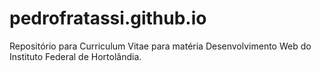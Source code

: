 # pedrofratassi.github.io
Repositório para Curriculum Vitae para matéria Desenvolvimento Web do Instituto Federal de Hortolândia.
